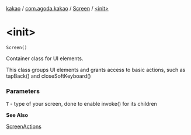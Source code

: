 [kakao](../../index.md) / [com.agoda.kakao](../index.md) / [Screen](index.md) / [&lt;init&gt;](./-init-.md)

# &lt;init&gt;

`Screen()`

Container class for UI elements.

This class groups UI elements and grants access to basic actions,
such as tapBack() and closeSoftKeyboard()

### Parameters

`T` - type of your screen, done to enable invoke() for its children

**See Also**

[ScreenActions](../-screen-actions/index.md)

